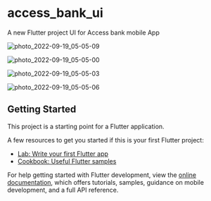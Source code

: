 # access_bank_ui

A new Flutter project
UI for Access bank mobile App


![photo_2022-09-19_05-05-09](https://user-images.githubusercontent.com/83866674/199621514-8f50c966-8ff3-4640-90c8-753f20749c3a.jpg)


![photo_2022-09-19_05-05-00](https://user-images.githubusercontent.com/83866674/199621518-b4aed1de-2dce-4c85-9856-2834826ec45a.jpg)


![photo_2022-09-19_05-05-03](https://user-images.githubusercontent.com/83866674/199621520-00be1d02-dda7-49d8-8a24-a9b4a8896c67.jpg)


![photo_2022-09-19_05-05-06](https://user-images.githubusercontent.com/83866674/199621522-f184ca90-1599-426f-9218-921d6cb447af.jpg)


## Getting Started

This project is a starting point for a Flutter application.

A few resources to get you started if this is your first Flutter project:

- [Lab: Write your first Flutter app](https://docs.flutter.dev/get-started/codelab)
- [Cookbook: Useful Flutter samples](https://docs.flutter.dev/cookbook)

For help getting started with Flutter development, view the
[online documentation](https://docs.flutter.dev/), which offers tutorials,
samples, guidance on mobile development, and a full API reference.
